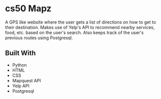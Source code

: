 # cs50 Mapz
A GPS like website where the user gets a list of directions on how to get to their destination. Makes use of Yelp's API to recommend nearby services, food, etc. based on the user's search. Also keeps track of the user's previous routes using Postgresql.

## Built With
- Python
- HTML
- CSS
- Mapquest API
- Yelp API
- Postgresql

